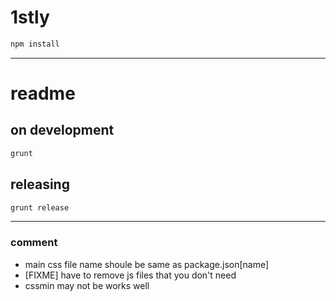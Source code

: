 # 1stly

```zsh
npm install
```

---

# readme

## on development

```zsh
grunt
```

## releasing

```zsh
grunt release
```

---

### comment

- main css file name shoule be same as package.json[name]
- [FIXME] have to remove js files that you don't need
- cssmin may not be works well
